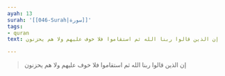 ```yaml
---
ayah: 13
surah: '[[046-Surah|سورة]]'
tags:
- quran
text: إن الذين قالوا ربنا الله ثم استقاموا فلا خوف عليهم ولا هم يحزنون

---
```

> إن الذين قالوا ربنا الله ثم استقاموا فلا خوف عليهم ولا هم يحزنون
